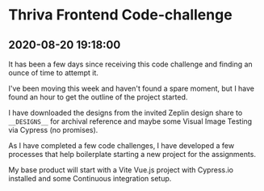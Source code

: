 # Thriva Frontend Code-challenge

## 2020-08-20 19:18:00

It has been a few days since receiving this code challenge and finding an ounce of time to attempt it. 

I've been moving this week and haven't found a spare moment, but I have found an hour to get the outline of the project started.

I have downloaded the designs from the invited Zeplin design share to `__DESIGNS__` for archival reference and maybe some Visual Image Testing via Cypress (no promises).  

As I have completed a few code challenges, I have developed a few processes that help boilerplate starting a new project for the assignments.

My base product will start with a Vite Vue.js project with Cypress.io installed and some Continuous integration setup. 
